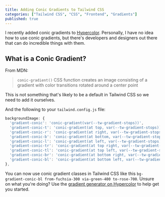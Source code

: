 ```yaml
---
title: Adding Conic Gradients to Tailwind CSS
categories: ["Tailwind CSS", "CSS", "Frontend", "Gradients"]
published: true
---
```


I recently added conic gradients to [Hypercolor](https://hypercolor.dev/). Personally, I have no idea how to use conic gradients, but there's developers and designers out there that can do incredible things with them.

## What is a Conic Gradient?

From MDN:

> `conic-gradient()` CSS function creates an image consisting of a gradient with color transitions rotated around a center point

This is not something that's likely to be a default in Tailwind CSS so we need to add it ourselves.

And the following to your `tailwind.config.js` file:

```js
backgroundImage: {
  'gradient-conic': 'conic-gradient(var(--tw-gradient-stops))',
  'gradient-conic-t': 'conic-gradient(at top, var(--tw-gradient-stops))',
  'gradient-conic-r': 'conic-gradient(at right, var(--tw-gradient-stops))',
  'gradient-conic-b': 'conic-gradient(at bottom, var(--tw-gradient-stops))',
  'gradient-conic-l': 'conic-gradient(at left, var(--tw-gradient-stops))',
  'gradient-conic-tr': 'conic-gradient(at top right, var(--tw-gradient-stops))',
  'gradient-conic-tl': 'conic-gradient(at top left, var(--tw-gradient-stops))',
  'gradient-conic-br': 'conic-gradient(at bottom right, var(--tw-gradient-stops))',
  'gradient-conic-bl': 'conic-gradient(at bottom left, var(--tw-gradient-stops))',
},
```

You can now use conic gradient classes in Tailwind CSS like this `bg-gradient-conic-bl from-fuchsia-300 via-green-400 to-rose-700`. Unsure on what you're doing? Use the [gradient generator on Hypercolor](https://hypercolor.dev/generator) to help get you started.
